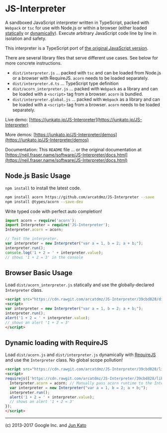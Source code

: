 JS-Interpreter
==============

A sandboxed JavaScript interpreter written in TypeScript, packed with `Webpack` or `tsc` for use with Node.js or within a browser (either loaded [statically](https://junkato.jp/JS-Interpreter/) or [dynamically](https://junkato.jp/JS-Interpreter/?required)). Execute arbitrary JavaScript code line by line in isolation and safety.

This interpreter is a TypeScript port of [the original JavaScript version](https://github.com/NeilFraser/JS-Interpreter).

There are several library files that serve different use cases. See below for more concrete instructions.

- `dist/interpreter.js` ... packed with `tsc` and can be loaded from Node.js or a browser with RequireJS. `acorn` needs to be loaded separately.
- `dist/interpreter.d.ts` ... TypeScript type definition
- `dist/acorn_interpreter.js` ... packed with `Webpack` as a library and  can be loaded with a `<script>` tag from a browser. `acorn` is bundled.
- `dist/interpreter.global.js` ... packed with `Webpack` as a library and can be loaded with a `<script>` tag from a browser. `acorn` needs to be loaded separately.

Live demo:
[https://junkato.jp/JS-Interpreter](https://junkato.jp/JS-Interpreter)

More demos:
[https://junkato.jp/JS-Interpreter/demos](https://junkato.jp/JS-Interpreter/demos)

Documentation:
This `README` file ... or the original documentation at 
[https://neil.fraser.name/software/JS-Interpreter/docs.html](https://neil.fraser.name/software/JS-Interpreter/docs.html)



## Node.js Basic Usage

`npm install` to install the latest code.

```sh
npm install acorn https://github.com/arcatdmz/JS-Interpreter --save
npm install @types/acorn --save-dev
```

Write typed code with perfect auto completion!

```typescript
import acorn = require('acorn');
import Interpreter = require('JS-Interpreter');
Interpreter.acorn = acorn;

// Test the interpreter.
var interpreter = new Interpreter("var a = 1, b = 2; a + b;");
interpreter.run();
console.log('1 + 2 = ' + interpreter.value);
// shows '1 + 2 = 3' in the console
```

## Browser Basic Usage

Load `dist/acorn_interpreter.js` statically and use the globally-declared `Interpreter` class.

```html
<script src="https://cdn.rawgit.com/arcatdmz/JS-Interpreter/39cbd828/dist/acorn_interpreter.js"></script>
<script>
var interpreter = new Interpreter("var a = 1, b = 2; a + b;");
interpreter.run();
alert('1 + 2 = ' + interpreter.value);
// shows an alert '1 + 2 = 3'
</script>
```

## Dynamic loading with RequireJS

Load `dist/acorn.js` and `dist/interpreter.js` dynamically with [RequireJS](//requirejs.org) and use the `Interpreter` class.
No global scope pollution!

```html
<script src="https://cdn.rawgit.com/arcatdmz/JS-Interpreter/39cbd828/lib/require.js"></script>
<script>
requirejs(['https://cdn.rawgit.com/arcatdmz/JS-Interpreter/39cbd828/lib/acorn.js', 'https://cdn.rawgit.com/arcatdmz/JS-Interpreter/39cbd828/dist/interpreter.amd.js'], function (acorn, Interpreter) {
  Interpreter.acorn = acorn; // Manually pass acorn runtime to the Interpreter
  var interpreter = new Interpreter("var a = 1, b = 2; a + b;");
  interpreter.run();
  alert('1 + 2 = ' + interpreter.value);
  // shows an alert '1 + 2 = 3'
});
</script>
```

--------------
(c) 2013-2017 Google Inc. and [Jun Kato](https://junkato.jp)
